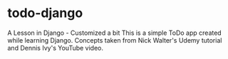 # todo-django
A Lesson in Django - Customized a bit
This is a simple ToDo app created while learning Django. 
Concepts taken from Nick Walter's Udemy tutorial and Dennis Ivy's YouTube video.
